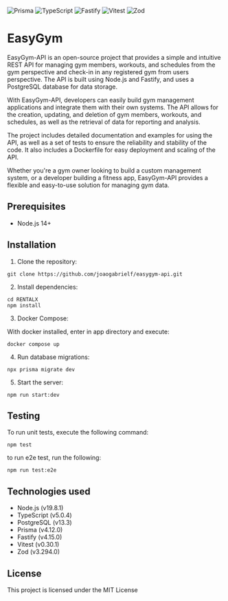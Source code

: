 ![Prisma](https://img.shields.io/badge/Prisma-v4.12.0-green)
![TypeScript](https://img.shields.io/badge/TypeScript-v5.0.4-blue)
![Fastify](https://img.shields.io/badge/Fastify-v4.15.0-000000)
![Vitest](https://img.shields.io/badge/Vitest-v0.30.1-yellow)
![Zod](https://img.shields.io/badge/Zod-v3.294.0-orange)


# EasyGym

EasyGym-API is an open-source project that provides a simple and intuitive REST API for managing gym members, workouts, and schedules from the gym perspective and check-in in any registered gym from users perspective. The API is built using Node.js and Fastify, and uses a PostgreSQL database for data storage.

With EasyGym-API, developers can easily build gym management applications and integrate them with their own systems. The API allows for the creation, updating, and deletion of gym members, workouts, and schedules, as well as the retrieval of data for reporting and analysis.

The project includes detailed documentation and examples for using the API, as well as a set of tests to ensure the reliability and stability of the code. It also includes a Dockerfile for easy deployment and scaling of the API.

Whether you're a gym owner looking to build a custom management system, or a developer building a fitness app, EasyGym-API provides a flexible and easy-to-use solution for managing gym data.

## Prerequisites

- Node.js 14+

## Installation

1. Clone the repository:

```
git clone https://github.com/joaogabrielf/easygym-api.git
```
2. Install dependencies:

```
cd RENTALX
npm install
```


3. Docker Compose:

With docker installed, enter in app directory and execute:

```
docker compose up
```

4. Run database migrations:

```
npx prisma migrate dev
```

5. Start the server:

```
npm run start:dev
```

## Testing

To run unit tests, execute the following command:

```
npm test
```

to run e2e test, run the following:

```
npm run test:e2e
```



## Technologies used

- Node.js (v19.8.1)
- TypeScript (v5.0.4)
- PostgreSQL (v13.3)
- Prisma (v4.12.0)
- Fastify (v4.15.0)
- Vitest (v0.30.1)
- Zod (v3.294.0)

## License

This project is licensed under the MIT License



